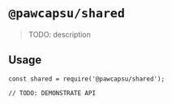 # `@pawcapsu/shared`

> TODO: description

## Usage

```
const shared = require('@pawcapsu/shared');

// TODO: DEMONSTRATE API
```
